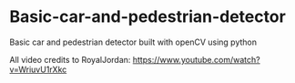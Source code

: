 # Basic-car-and-pedestrian-detector
Basic car and pedestrian detector built with openCV using python


All video credits to RoyalJordan:
https://www.youtube.com/watch?v=WriuvU1rXkc
